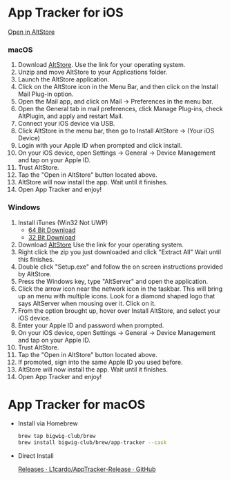 # App Tracker for iOS

[Open in AltStore](altstore://install?url=https://github.com/L1cardo/AppTracker-Release/releases/download/v1.0.0/App.Tracker.ipa)

### macOS

1. Download [AltStore](https://www.altstore.io/). Use the link for your operating system.
2. Unzip and move AltStore to your Applications folder.
3. Launch the AltStore application.
4. Click on the AltStore icon in the Menu Bar, and then click on the Install Mail Plug-in option.
5. Open the Mail app, and click on Mail → Preferences in the menu bar.
6. Open the General tab in mail preferences, click Manage Plug-ins, check AltPlugin, and apply and restart Mail.
7. Connect your iOS device via USB.
8. Click AltStore in the menu bar, then go to Install AltStore → (Your iOS Device)
9. Login with your Apple ID when prompted and click install.
10. On your iOS device, open Settings → General → Device Management and tap on your Apple ID.
11. Trust AltStore.
12. Tap the "Open in AltStore" button located above.
13. AltStore will now install the app. Wait until it finishes.
14. Open App Tracker and enjoy!

### Windows

1. Install iTunes (Win32 Not UWP)
   - [64 Bit Download](https://www.apple.com/itunes/download/win64)
   - [32 Bit Download](https://www.apple.com/itunes/download/win32)
2. Download [AltStore](https://www.altstore.io/) Use the link for your operating system.
3. Right click the zip you just downloaded and click "Extract All" Wait until this finishes.
4. Double click "Setup.exe" and follow the on screen instructions provided by AltStore.
5. Press the Windows key, type "AltServer" and open the application.
6. Click the arrow icon near the network icon in the taskbar. This will bring up an menu with multiple icons. Look for a diamond shaped logo that says AltServer when mousing over it. Click on it.
7. From the option brought up, hover over Install AltStore, and select your iOS device.
8. Enter your Apple ID and password when prompted.
9. On your iOS device, open Settings → General → Device Management and tap on your Apple ID.
10. Trust AltStore.
11. Tap the "Open in AltStore" button located above.
12. If promoted, sign into the same Apple ID you used before.
13. AltStore will now install the app. Wait until it finishes.
14. Open App Tracker and enjoy!

# App Tracker for macOS

- Install via Homebrew

    ```bash
    brew tap bigwig-club/brew
    brew install bigwig-club/brew/app-tracker --cask
    ```

- Direct Install
  
    [Releases · L1cardo/AppTracker-Release · GitHub](https://github.com/L1cardo/AppTracker-Release/releases)


